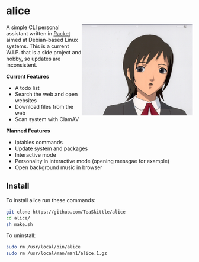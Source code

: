 # alice

<img src ="alice.jpeg" align="right" alt="Alice logo" width="300">

A simple CLI personal assistant written in [Racket](https://racket-lang.org/) aimed at Debian-based Linux systems. This is a current W.I.P. that is a side project and hobby, so updates are inconsistent.

**Current Features**

+ A todo list
+ Search the web and open websites
+ Download files from the web
+ Scan system with ClamAV

**Planned Features**

+ iptables commands
+ Update system and packages
+ Interactive mode
+ Personality in interactive mode (opening messgae for example)
+ Open background music in browser

## Install

To install alice run these commands:
```Bash
git clone https://github.com/TeaSkittle/alice
cd alice/
sh make.sh
```

To uninstall:
```Bash
sudo rm /usr/local/bin/alice
sudo rm /usr/local/man/man1/alice.1.gz
```

